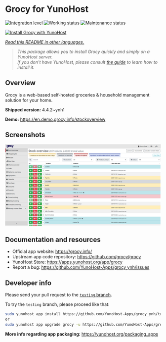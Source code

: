 <!--
N.B.: This README was automatically generated by <https://github.com/YunoHost/apps/tree/master/tools/readme_generator>
It shall NOT be edited by hand.
-->

# Grocy for YunoHost

[![Integration level](https://apps.yunohost.org/badge/integration/grocy)](https://ci-apps.yunohost.org/ci/apps/grocy/)
![Working status](https://apps.yunohost.org/badge/state/grocy)
![Maintenance status](https://apps.yunohost.org/badge/maintained/grocy)

[![Install Grocy with YunoHost](https://install-app.yunohost.org/install-with-yunohost.svg)](https://install-app.yunohost.org/?app=grocy)

*[Read this README in other languages.](./ALL_README.md)*

> *This package allows you to install Grocy quickly and simply on a YunoHost server.*  
> *If you don't have YunoHost, please consult [the guide](https://yunohost.org/install) to learn how to install it.*

## Overview

Grocy is a web-based self-hosted groceries & household management solution for your home.

**Shipped version:** 4.4.2~ynh1

**Demo:** <https://en.demo.grocy.info/stockoverview>

## Screenshots

![Screenshot of Grocy](./doc/screenshots/stock-en.png)

## Documentation and resources

- Official app website: <https://grocy.info/>
- Upstream app code repository: <https://github.com/grocy/grocy>
- YunoHost Store: <https://apps.yunohost.org/app/grocy>
- Report a bug: <https://github.com/YunoHost-Apps/grocy_ynh/issues>

## Developer info

Please send your pull request to the [`testing` branch](https://github.com/YunoHost-Apps/grocy_ynh/tree/testing).

To try the `testing` branch, please proceed like that:

```bash
sudo yunohost app install https://github.com/YunoHost-Apps/grocy_ynh/tree/testing --debug
or
sudo yunohost app upgrade grocy -u https://github.com/YunoHost-Apps/grocy_ynh/tree/testing --debug
```

**More info regarding app packaging:** <https://yunohost.org/packaging_apps>
